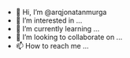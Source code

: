 - 👋 Hi, I’m @arqjonatanmurga
- 👀 I’m interested in ...
- 🌱 I’m currently learning ...
- 💞️ I’m looking to collaborate on ...
- 📫 How to reach me ...

<!---
arqjonatanmurga/arqjonatanmurga is a ✨ special ✨ repository because its `README.md` (this file) appears on your GitHub profile.
You can click the Preview link to take a look at your changes.
--->
